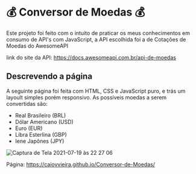#  💰 Conversor de Moedas 💰

Este projeto foi feito com o intuito de praticar os meus conhecimentos em consumo de API's com JavaScript, a API escolhida foi a de Cotações de Moedas do AwesomeAPI

link do site da API:  https://docs.awesomeapi.com.br/api-de-moedas

## Descrevendo a página 

A seguinte página foi feita com HTML, CSS e JavaScript puro, e trás um layoult simples porém responsivo. As possíveis moedas a serem convertidas são:

- Real Brasileiro (BRL)
- Dólar Americano (USD)
- Euro (EUR)
- Libra Esterlina (GBP)
- Iene Japônes (JPY)

![Captura de Tela 2021-07-19 às 22 27 06](https://user-images.githubusercontent.com/62302606/126255994-ad5e586a-a9ae-4a87-8af5-c70ec5e72888.png)

Página:
https://caiovvieira.github.io/Conversor-de-Moedas/
